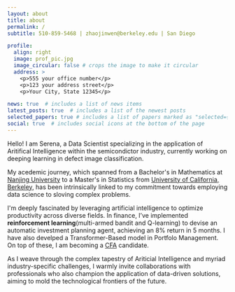 ```yaml
---
layout: about
title: about
permalink: /
subtitle: 510-859-5468 | zhaojinwen@berkeley.edu | San Diego

profile:
  align: right
  image: prof_pic.jpg
  image_circular: false # crops the image to make it circular
  address: >
    <p>555 your office number</p>
    <p>123 your address street</p>
    <p>Your City, State 12345</p>

news: true  # includes a list of news items
latest_posts: true  # includes a list of the newest posts
selected_papers: true # includes a list of papers marked as "selected={true}"
social: true  # includes social icons at the bottom of the page
---
```


Hello! I am Serena, a Data Scientist specializing in the application of Aritifical Intelligence within the semicondictor industry, currently working on deeping learning in defect image classification. 

My acedemic journey, which spanned from a Bachelor's in Mathematics at [Nanjing University](https://www.nju.edu.cn/en/) to a Master's in Statistics from [University of California, Berkeley](https://www.berkeley.edu/), has been intrinsically linked to my commitment towards employing data science to sloving complex problems. 

I'm deeply fascinated by leveraging artificial intelligence to optimize productivity across diverse fields. In finance, I’ve implemented **reinforcement learning**(multi-armed bandit and Q-learning) to devise an automatic investment planning agent, achieving an 8% return in 5 months. I have also develped a Transformer-Based model in Portfolo Management. On top of these, I am becoming a [CFA](https://www.cfainstitute.org/) candidate. 

<!-- My fascination is deeply rooted in harnessing artificial intelligence to enhance productivity and sharpen efficiency across various domains. 
My previous endeavors encompass the implementation of reinforcemnet learning in finance, which includes an automatic investment planning agent based on multi-armed bandit and Q-learning, who achivend 8% rate of return in 5 months. 
I have also develped a Transformer-Based model in Portfolo Management. 
On top of these, I am becoming a [CFA](https://www.cfainstitute.org/) candidate.  -->

As I weave through the complex tapestry of Ariticial Intelligence and myriad industry-specific challenges, I warmly invite collaborations with professionals who also champion the application of data-driven solutions, aiming to mold the technological frontiers of the future.

<!-- Write your biography here. Tell the world about yourself. Link to your favorite [subreddit](http://reddit.com). You can put a picture in, too. The code is already in, just name your picture `prof_pic.jpg` and put it in the `img/` folder.

Put your address / P.O. box / other info right below your picture. You can also disable any of these elements by editing `profile` property of the YAML header of your `_pages/about.md`. Edit `_bibliography/papers.bib` and Jekyll will render your [publications page](/al-folio/publications/) automatically.

Link to your social media connections, too. This theme is set up to use [Font Awesome icons](http://fortawesome.github.io/Font-Awesome/) and [Academicons](https://jpswalsh.github.io/academicons/), like the ones below. Add your Facebook, Twitter, LinkedIn, Google Scholar, or just disable all of them. -->
